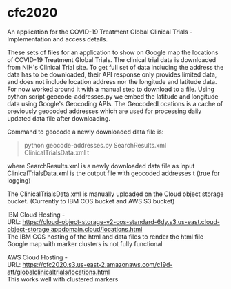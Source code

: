 # cfc2020
An application for the COVID-19 Treatment Global Clinical Trials - Implementation and access details.

These sets of files for an application to show on Google map the locations of COVID-19 Treatment Global Trials. The clinical trial data is downloaded from NIH's Clinical Trial site. To get full set of data including the address the data has to be downloaded, their API response only provides limited data, and does not include location address nor the longitude and latitude data. For now worked around it with a manual step to download to a file. Using python script geocode-addresses.py we embed the latitude and longitude data using Google's Geocoding APIs. The GeocodedLocations is a cache of previously geocoded addresses which are used for processing daily updated data file after downloading. 

Command to geocode a newly downloaded data file is:
>python geocode-addresses.py SearchResults.xml ClinicalTrialsData.xml t

where SearchResults.xml is a newly downloaded data file as input
      ClinicalTrialsData.xml is the output file with geocoded addresses
      t (true for logging)

The ClinicalTrialsData.xml is manually uploaded on the Cloud object storage bucket. (Currently to IBM COS bucket and AWS S3 bucket)

IBM Cloud Hosting -
<br>URL: https://cloud-object-storage-v2-cos-standard-6dy.s3.us-east.cloud-object-storage.appdomain.cloud/locations.html
<br>The IBM COS hosting of the html and data files to render the html file Google map with marker clusters is not fully functional 

AWS Cloud Hosting -
<br>URL: https://cfc2020.s3.us-east-2.amazonaws.com/c19d-atf/globalclinicaltrials/locations.html
<br>This works well with clustered markers
